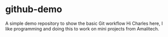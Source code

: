 # github-demo
A simple demo repository to show the basic Git workflow
Hi
Charles here, I like programming and doing this to work on mini projects from Amalitech.
